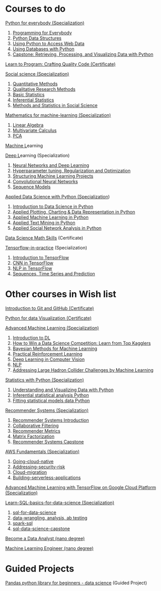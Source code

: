 # Courses to do

[Python for everybody (Specialization)](https://www.coursera.org/specializations/python)

1. [Programming for Everybody](https://www.coursera.org/learn/python?specialization=python)
2. [Python Data Structures](https://www.coursera.org/learn/python-data?specialization=python)
3. [Using Python to Access Web Data](https://www.coursera.org/learn/python-network-data?specialization=python)
4. [Using Databases with Python](https://www.coursera.org/learn/python-databases?specialization=python)
5. [Capstone: Retrieving, Processing, and Visualizing Data with Python](https://www.coursera.org/learn/python-data-visualization/home/welcome)

[Learn to Program: Crafting Quality Code (Certificate)](https://www.coursera.org/learn/program-code/home/welcome)

[Social science (Specialization)](https://www.coursera.org/specializations/social-science)

1. [Quantitative Methods](https://www.coursera.org/learn/quantitative-methods?specialization=social-science)
2. [Qualitative Research Methods](https://www.coursera.org/learn/qualitative-methods?specialization=social-science)
3. [Basic Statistics](https://www.coursera.org/learn/basic-statistics?specialization=social-science)
4. [Inferential Statistics](https://www.coursera.org/learn/inferential-statistics?specialization=social-science)
5. [Methods and Statistics in Social Science](https://www.coursera.org/learn/social-science-capstone)

[Mathematics for machine-learning (Specialization)](https://www.coursera.org/specializations/mathematics-machine-learning)

1. [Linear Algebra](https://www.coursera.org/learn/linear-algebra-machine-learning)
2. [Multivariate Calculus](https://www.coursera.org/learn/multivariate-calculus-machine-learning)
3. [PCA](https://www.coursera.org/learn/pca-machine-learning)

[Machine L](https://www.coursera.org/learn/machine-learning)earning

[Deep L](https://www.coursera.org/specializations/deep-learning)earning (Specialization)

1. [Neural Networks and Deep Learning](https://www.coursera.org/learn/neural-networks-deep-learning?specialization=deep-learning)
2. [Hyperparameter tuning, Regularization and Optimization](https://www.coursera.org/learn/deep-neural-network?specialization=deep-learning)
3. [Structuring Machine Learning Projects](https://www.coursera.org/learn/machine-learning-projects?specialization=deep-learning)
4. [Convolutional Neural Networks](https://www.coursera.org/learn/convolutional-neural-networks?specialization=deep-learning)
5. [Sequence Models](https://www.coursera.org/learn/nlp-sequence-models)

[Applied Data Science with Python (Specialization](https://www.coursera.org/specializations/data-science-python))

1. [Introduction to Data Science in Python](https://www.coursera.org/learn/python-data-analysis?specialization=data-science-python)
2. [Applied Plotting, Charting &amp; Data Representation in Python](https://www.coursera.org/learn/python-plotting?specialization=data-science-python)
3. [Applied Machine Learning in Python](https://www.coursera.org/learn/python-machine-learning?specialization=data-science-python)
4. [Applied Text Mining in Python](https://www.coursera.org/learn/python-text-mining?specialization=data-science-python)
5. [Applied Social Network Analysis in Python](https://www.coursera.org/learn/python-social-network-analysis)

[Data Science Math Skills](https://www.coursera.org/learn/datasciencemathskills) (Certificate)

[Tensorflow-in-practice](https://www.coursera.org/specializations/tensorflow-in-practice) (Specialization)

1. [Introduction to TensorFlow](https://www.coursera.org/learn/introduction-tensorflow)
2. [CNN in TensorFlow](https://www.coursera.org/learn/convolutional-neural-networks-tensorflow)
3. [NLP in TensorFlow](https://www.coursera.org/learn/natural-language-processing-tensorflow)
4. [Sequences, Time Series and Prediction](https://www.coursera.org/learn/tensorflow-sequences-time-series-and-prediction)

# Other courses in Wish list

[Introduction to Git and GitHub (Certificate)](https://www.coursera.org/learn/introduction-git-github#syllabus)

[Python for data Visualization (Certificate)](https://www.coursera.org/learn/python-for-data-visualization#syllabus)

[Advanced Machine Learning (Specialization)](https://www.coursera.org/specializations/aml)

1. [Introduction to DL](https://www.coursera.org/learn/intro-to-deep-learning?specialization=aml)
2. [How to Win a Data Science Competition: Learn from Top Kagglers](https://www.coursera.org/learn/competitive-data-science?specialization=aml)
3. [Bayesian Methods for Machine Learning](https://www.coursera.org/learn/bayesian-methods-in-machine-learning?specialization=aml)
4. [Practical Reinforcement Learning](https://www.coursera.org/learn/practical-rl?specialization=aml)
5. [Deep Learning in Computer Vision](https://www.coursera.org/learn/deep-learning-in-computer-vision)
6. [NLP](https://www.coursera.org/learn/language-processing)
7. [Addressing Large Hadron Collider Challenges by Machine Learning](https://www.coursera.org/learn/hadron-collider-machine-learning)

[Statistics with Python (Specialization)](https://www.coursera.org/specializations/statistics-with-python#courses)

1. [Understanding and Visualizing Data with Python](https://www.coursera.org/learn/understanding-visualization-data)
2. [Inferential statistical analysis Python](https://www.coursera.org/learn/inferential-statistical-analysis-python)
3. [Fitting statistical models data Python](https://www.coursera.org/learn/fitting-statistical-models-data-python)

[Recommender Systems (Specialization)](https://www.coursera.org/specializations/recommender-systems#courses)

1. [Recommender Systems Introduction](https://www.coursera.org/learn/recommender-systems-introduction?specialization=recommender-systems)
2. [Collaborative Filtering](https://www.coursera.org/learn/collaborative-filtering?specialization=recommender-systems)
3. [Recommender Metrics](https://www.coursera.org/learn/recommender-metrics?specialization=recommender-systems)
4. [Matrix Factorization](https://www.coursera.org/learn/matrix-factorization?specialization=recommender-systems)
5. [Recommender Systems Capstone](https://www.coursera.org/learn/recommeder-systems-capstone)

[AWS Fundamentals (Specialization)](https://www.coursera.org/specializations/aws-fundamentals#courses)

1. [Going-cloud-native](https://www.coursera.org/learn/aws-fundamentals-going-cloud-native)
2. [Addressing-security-risk](https://www.coursera.org/learn/aws-fundamentals-addressing-security-risk)
3. [Cloud-migration](https://www.coursera.org/learn/aws-fundamentals-cloud-migration)
4. [Building-serverless-applications](https://www.coursera.org/learn/aws-fundamentals-building-serverless-applications)

[Advanced Machine Learning with TensorFlow on Google Cloud Platform (Specialization)](https://www.coursera.org/specializations/advanced-machine-learning-tensorflow-gcp)

[Learn-SQL-basics-for-data-science (Specialization)](https://www.coursera.org/specializations/learn-sql-basics-data-science#courses)

1. [sql-for-data-science](https://www.coursera.org/learn/sql-for-data-science)
2. [data-wrangling, analysis, ab testing](https://www.coursera.org/learn/data-wrangling-analysis-abtesting)
3. [spark-sql](https://www.coursera.org/learn/spark-sql)
4. [sql-data-science-capstone](https://www.coursera.org/learn/sql-data-science-capstone)

[Become a Data Analyst (nano degree)](https://www.udacity.com/course/data-analyst-nanodegree--nd002)

[Machine Learning Engineer (nano degree)](https://www.udacity.com/course/machine-learning-engineer-nanodegree--nd009t)

#


# Guided Projects

[Pandas python library for beginners - data science](https://www.coursera.org/projects/pandas-python-library-beginners-data-science) (Guided Project)
